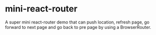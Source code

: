 # mini-react-router
A super mini react-router demo that can push location, refresh page, go forward to next page and go back to pre page by using a BrowserRouter.

